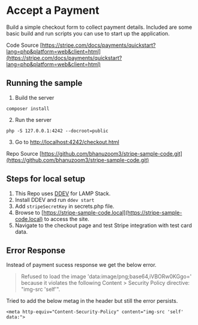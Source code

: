 # Accept a Payment

Build a simple checkout form to collect payment details. Included are some basic
build and run scripts you can use to start up the application.

Code Source [https://stripe.com/docs/payments/quickstart?lang=php&platform=web&client=html](https://stripe.com/docs/payments/quickstart?lang=php&platform=web&client=html)

## Running the sample

1. Build the server

~~~
composer install
~~~

2. Run the server

~~~
php -S 127.0.0.1:4242 --docroot=public
~~~

3. Go to [http://localhost:4242/checkout.html](http://localhost:4242/checkout.html)


Repo Source [https://github.com/bhanuzoom3/stripe-sample-code.git](https://github.com/bhanuzoom3/stripe-sample-code.git)

## Steps for local setup

1. This Repo uses [DDEV](https://ddev.com/) for LAMP Stack.
2. Install DDEV and run `ddev start`
3. Add `stripeSecretKey` in secrets.php file.
4. Browse to [https://stripe-sample-code.local](https://stripe-sample-code.local) to access the site.
5. Navigate to the checkout page and test Stripe integration with test card data.

## Error Response

Instead of payment sucess response we get the below error.

> Refused to load the image 'data:image/png;base64,iVBORw0KGgo=' because it violates the following Content > Security Policy directive: "img-src 'self'".

Tried to add the below metag in the header but still the error persists.

`<meta http-equiv="Content-Security-Policy" content="img-src 'self' data:">`

